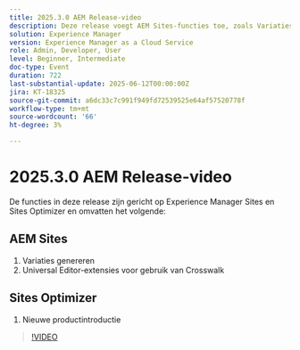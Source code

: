 ```yaml
---
title: 2025.3.0 AEM Release-video
description: Deze release voegt AEM Sites-functies toe, zoals Variaties genereren, Crosswalk-ondersteuning in Universal Editor en Nieuwe productlancering in Sites Optimizer.
solution: Experience Manager
version: Experience Manager as a Cloud Service
role: Admin, Developer, User
level: Beginner, Intermediate
doc-type: Event
duration: 722
last-substantial-update: 2025-06-12T00:00:00Z
jira: KT-18325
source-git-commit: a6dc33c7c991f949fd72539525e64af57520778f
workflow-type: tm+mt
source-wordcount: '66'
ht-degree: 3%

---
```



# 2025.3.0 AEM Release-video

De functies in deze release zijn gericht op Experience Manager Sites en Sites Optimizer en omvatten het volgende:

## AEM Sites

1. Variaties genereren
1. Universal Editor-extensies voor gebruik van Crosswalk

## Sites Optimizer

1. Nieuwe productintroductie

>[!VIDEO](https://video.tv.adobe.com/v/3463871/?learn=on&enablevpops&captions=dut)
